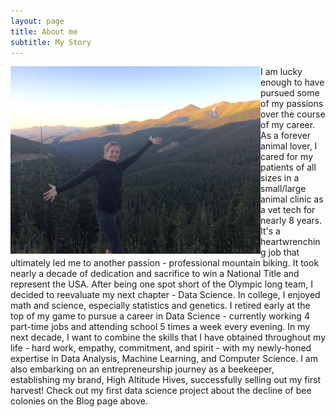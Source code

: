 ```yaml
---
layout: page
title: About me
subtitle: My Story
---
```


<img align="left" src="/img/fullsizeoutput_6f9.jpeg" width="400"> I am lucky enough to have pursued some of my passions over the course of my career. As a forever
animal lover, I cared for my patients of all sizes in a small/large animal clinic as a vet tech for nearly 8 years. It's a heartwrenching job that ultimately led me
to another passion - professional mountain biking. It took nearly a decade of dedication and sacrifice to win a National Title and represent the USA. After being one spot short of the Olympic long team, I decided to reevaluate my next chapter - Data Science. In college, I enjoyed math and science, especially statistics and genetics. I retired early at the top of my game to pursue a career in Data Science - currently working 4 part-time jobs and attending school 5 times a week every evening. In my next decade, I want to combine the skills that I have obtained throughout my life - hard work, empathy, commitment, and spirit - with my newly-honed expertise in Data Analysis, Machine Learning, and Computer Science. I am also embarking on an entrepreneurship journey as a beekeeper, establishing my brand, High Altitude Hives, successfully selling out my first harvest! Check out my first data science project about the decline of bee colonies on the Blog page above. 



